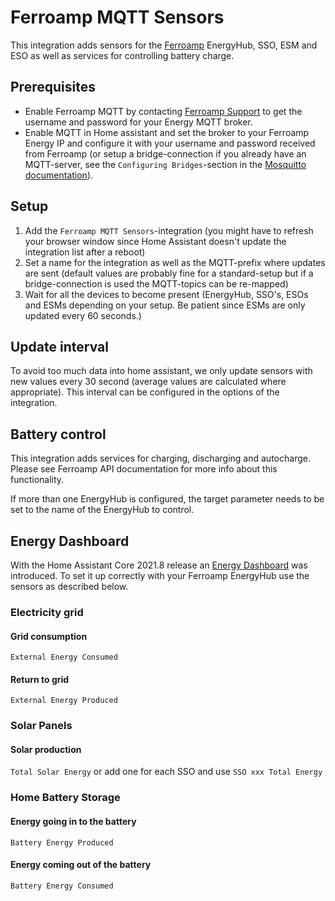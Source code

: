 # Ferroamp MQTT Sensors
This integration adds sensors for the [Ferroamp](https://ferroamp.com) EnergyHub, SSO, ESM and ESO as well as services for controlling battery charge.

## Prerequisites
- Enable Ferroamp MQTT by contacting [Ferroamp Support](https://ferroamp.com/sv/kontakt/) to get the username and password for your Energy MQTT broker.
- Enable MQTT in Home assistant and set the broker to your Ferroamp Energy IP and configure it with your username and password received from Ferroamp (or setup a bridge-connection if you already have an MQTT-server, see the `Configuring Bridges`-section in the [Mosquitto documentation](https://mosquitto.org/man/mosquitto-conf-5.html)).

## Setup
1. Add the `Ferroamp MQTT Sensors`-integration (you might have to refresh your browser window since Home Assistant doesn't update the integration list after a reboot)
2. Set a name for the integration as well as the MQTT-prefix where updates are sent (default values are probably fine for a standard-setup but if a bridge-connection is used the MQTT-topics can be re-mapped)
3. Wait for all the devices to become present (EnergyHub, SSO's, ESOs and ESMs depending on your setup. Be patient since ESMs are only updated every 60 seconds.)

## Update interval

To avoid too much data into home assistant, we only update sensors with new values every 30 second (average values are calculated where appropriate). This interval can be configured in the options of the integration.

## Battery control

This integration adds services for charging, discharging and autocharge. Please see Ferroamp API documentation for more info about this functionality.

If more than one EnergyHub is configured, the target parameter needs to be set to the name of the EnergyHub to control.

## Energy Dashboard
With the Home Assistant Core 2021.8 release an [Energy Dashboard](https://www.home-assistant.io/blog/2021/08/04/home-energy-management/#energy-dashboard) was introduced.
To set it up correctly with your Ferroamp EnergyHub use the sensors as described below.

### Electricity grid
#### Grid consumption
`External Energy Consumed`
#### Return to grid
`External Energy Produced`
### Solar Panels
#### Solar production
`Total Solar Energy` or add one for each SSO and use `SSO xxx Total Energy`
### Home Battery Storage
#### Energy going in to the battery
`Battery Energy Produced`
#### Energy coming out of the battery
`Battery Energy Consumed`
